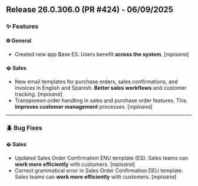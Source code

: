 ## Release 26.0.306.0 (PR #424) - 06/09/2025
### ✨ Features

#### 🌐 General
  * Created new app Base ES. Users benefit **across the system**. [*mpisana*]

#### �️ Sales
  * New email templates for purchase orders, sales confirmations, and invoices in English and Spanish. **Better sales workflows** and customer tracking. [*mpisana*]
  * Transporeon order handling in sales and purchase order features. This **improves customer management** processes. [*mpisana*]

---
### 🪲 Bug Fixes

#### �️ Sales
  * Updated Sales Order Confirmation ENU template (ES). Sales teams can **work more efficiently** with customers. [*mpisana*]
  * Correct grammatical error in Sales Order Confirmation DEU template. Sales teams can **work more efficiently** with customers. [*mpisana*]

